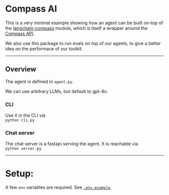 # Compass AI

This is a very minimal example showing how an agent can be built on-top of the [langchain-compass](https://python.langchain.com/docs/integrations/tools/compass/) module, which is itself a wrapper around the [Compass API](TODO).

We also use this package to run evals on top of our agents, to give a better idea on the performace of our toolkit.

---
## Overview

The agent is defined in `agent.py`.

We can use arbitrary LLMs, but default to gpt-4o.

### CLI
Use it in the CLI via  
`python cli.py`

### Chat server
The chat server is a fastapi serving the agent.
It is reachable via  
`python server.py`

---
# Setup: 

A few `env` variables are required. See [`.env.example`](./.env.example).
